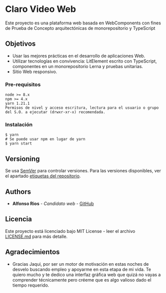 # Claro Video Web

Este proyecto es una plataforma web basada en WebComponents con fines de Prueba de Concepto arquitectónicas de monorepositorio y TypeScript

## Objetivos

* Usar las mejores prácticas en el desarrollo de aplicaciones Web.
* Utilizar tecnologías en convivencia: LitElement escrito con TypeScript, componentes en un monorepositorio Lerna y pruebas unitarias.
* Sitio Web responsivo.

### Pre-requisitos

```
node >= 8.x
npm >= 4.x
yarn 1.21.1
Permisos de nivel y acceso escritura, lectura para el usuario o grupo del S.O. a ejecutar (drwxr-xr-x) recomendada.
```

### Instalación

```shell script
$ yarn
# Se puede usar npm en lugar de yarn
$ yarn start
```

## Versioning

Se usa [SemVer](http://semver.org/) para controlar versiones. Para las versiones disponibles, ver el apartado [etiquetas del repositorio](https://github.com/alfonsorios96/claro-web/tags). 

## Authors

* **Alfonso Rios** - *Candidato web* - [GitHub](https://github.com/alfonsorios96)

## Licencia

Este proyecto está licenciado bajo MIT License - leer el archivo [LICENSE.md](LICENSE.md) para más detalle.

## Agradecimientos

* Gracias Jaqui, por ser un motor de motivación en estas noches de desvelo buscando empleo y apoyarme en esta etapa de mi vida. Te quiero mucho y te dedico una interfaz gráfica web que quizá no vayas a comprender técnicamente pero créeme que es algo valioso dado el tiempo requerido.